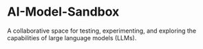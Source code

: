 # AI-Model-Sandbox
A collaborative space for testing, experimenting, and exploring the capabilities of large language models (LLMs).

